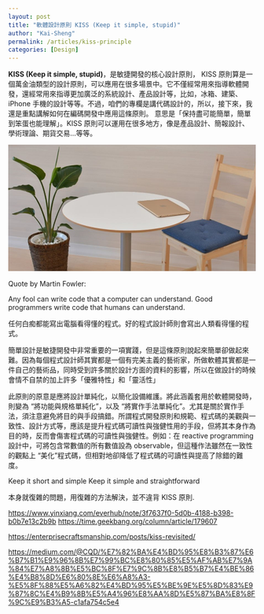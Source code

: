 ```yaml
---
layout: post
title: "軟體設計原則 KISS (Keep it simple, stupid)"
author: "Kai-Sheng"
permalink: /articles/kiss-principle
categories: [Design]
--- 
```


**KISS (Keep it simple, stupid)**，是敏捷開發的核心設計原則， KISS 原則算是一個萬金油類型的設計原則，可以應用在很多場景中。它不僅經常用來指導軟體開發，還經常用來指導更加廣泛的系統設計、產品設計等，比如，冰箱、建築、iPhone 手機的設計等等。不過，咱們的專欄是講代碼設計的，所以，接下來，我還是重點講解如何在編碼開發中應用這條原則。
意思是「保持盡可能簡單，簡單到笨蛋也能理解」。KISS 原則可以運用在很多地方，像是產品設計、簡報設計、學術理論、期貨交易...等等。



![kiss-principle](/assets/image/kiss-principle.png?size=full)



Quote by Martin Fowler:

Any fool can write code that a computer can understand. Good programmers write code that humans can understand.

任何白痴都能寫出電腦看得懂的程式。好的程式設計師則會寫出人類看得懂的程式。


簡單設計是敏捷開發中非常重要的一項實踐，但是這條原則說起來簡單卻做起來難。因為每個程式設計師其實都是一個有完美主義的藝術家，所做軟體其實都是一件自己的藝術品，同時受到許多關於設計方面的資料的影響，所以在做設計的時候會情不自禁的加上許多「優雅特性」和「靈活性」

此原則的原意是應將設計單純化，以簡化設備維護。將此涵義套用於軟體開發時，則變為 “將功能與規格單純化”，以及 “將實作手法單純化”。尤其是關於實作手法，須注意避免將目的與手段搞錯。所謂程式開發原則和規範、程式碼的美觀與一致性、設計方式等，應該是提升程式碼可讀性與強健性用的手段，但將其本身作為目的時，反而會傷害程式碼的可讀性與強健性。例如：在 reactive programming 設計中，可將包含常數值的所有數值設為 observable，但這種作法雖然在一致性的觀點上 “美化”程式碼，但相對地卻降低了程式碼的可讀性與提高了除錯的難度。
 
 
Keep it short and simple
Keep it simple and straightforward

本身就復雜的問題，用復雜的方法解決，並不違背 KISS 原則.
 
https://www.yinxiang.com/everhub/note/3f7637f0-5d0b-4188-b398-b0b7e13c2b9b
https://time.geekbang.org/column/article/179607

https://enterprisecraftsmanship.com/posts/kiss-revisited/

https://medium.com/@CQD/%E7%82%BA%E4%BD%95%E8%B3%87%E6%B7%B1%E9%96%8B%E7%99%BC%E8%80%85%E5%AF%AB%E7%9A%84%E7%A8%8B%E5%BC%8F%E7%9C%8B%E8%B5%B7%E4%BE%86%E4%B8%8D%E6%80%8E%E6%A8%A3-%E5%8F%88%E5%A6%82%E4%BD%95%E5%BE%9E%E5%8D%83%E9%87%8C%E4%B9%8B%E5%A4%96%E8%AA%8D%E5%87%BA%E8%8F%9C%E9%B3%A5-c1afa754c5e4